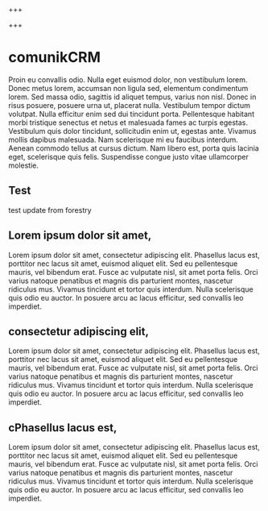 +++

+++
# comunikCRM

Proin eu convallis odio. Nulla eget euismod dolor, non vestibulum lorem. Donec metus lorem, accumsan non ligula sed, elementum condimentum lorem. Sed massa odio, sagittis id aliquet tempus, varius non nisl. Donec in risus posuere, posuere urna ut, placerat nulla. Vestibulum tempor dictum volutpat. Nulla efficitur enim sed dui tincidunt porta. Pellentesque habitant morbi tristique senectus et netus et malesuada fames ac turpis egestas. Vestibulum quis dolor tincidunt, sollicitudin enim ut, egestas ante. Vivamus mollis dapibus malesuada. Nam scelerisque mi eu faucibus interdum. Aenean commodo tellus at cursus dictum. Nam libero est, porta quis lacinia eget, scelerisque quis felis. Suspendisse congue justo vitae ullamcorper molestie.

## Test 

test update from forestry

## Lorem ipsum dolor sit amet,

Lorem ipsum dolor sit amet, consectetur adipiscing elit. Phasellus lacus est, porttitor nec lacus sit amet, euismod aliquet elit. Sed eu pellentesque mauris, vel bibendum erat. Fusce ac vulputate nisl, sit amet porta felis. Orci varius natoque penatibus et magnis dis parturient montes, nascetur ridiculus mus. Vivamus tincidunt et tortor quis interdum. Nulla scelerisque quis odio eu auctor. In posuere arcu ac lacus efficitur, sed convallis leo imperdiet.

## consectetur adipiscing elit,

Lorem ipsum dolor sit amet, consectetur adipiscing elit. Phasellus lacus est, porttitor nec lacus sit amet, euismod aliquet elit. Sed eu pellentesque mauris, vel bibendum erat. Fusce ac vulputate nisl, sit amet porta felis. Orci varius natoque penatibus et magnis dis parturient montes, nascetur ridiculus mus. Vivamus tincidunt et tortor quis interdum. Nulla scelerisque quis odio eu auctor. In posuere arcu ac lacus efficitur, sed convallis leo imperdiet.

## cPhasellus lacus est,

Lorem ipsum dolor sit amet, consectetur adipiscing elit. Phasellus lacus est, porttitor nec lacus sit amet, euismod aliquet elit. Sed eu pellentesque mauris, vel bibendum erat. Fusce ac vulputate nisl, sit amet porta felis. Orci varius natoque penatibus et magnis dis parturient montes, nascetur ridiculus mus. Vivamus tincidunt et tortor quis interdum. Nulla scelerisque quis odio eu auctor. In posuere arcu ac lacus efficitur, sed convallis leo imperdiet.